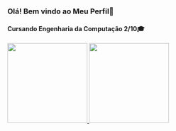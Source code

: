 ### Olá! Bem vindo ao Meu Perfil👋
#### Cursando Engenharia da Computação 2/10🎓

<div>
  <a href="https://github.com/juniorfr">
  <img height="180em" src="https://github-readme-stats.vercel.app/api?username=juniorfr&show_icons=true&theme=dark&include_all_commits=true&count_private=true"/>
  <img height="180em" src="https://github-readme-stats.vercel.app/api/top-langs/?username=juniorfr&layout=compact&langs_count=7&theme=dark"/>
</div>
</div>
